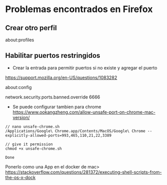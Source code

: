 # Problemas encontrados en Firefox

## Crear otro perfil

about:profiles



## Habilitar puertos restringidos

- Crear la entrada para permitir puertos si no existe y agregar el puerto

https://support.mozilla.org/en-US/questions/1083282

about:config

network.security.ports.banned.override
6666

- Se puede configurar tambien para chrome
https://www.ookangzheng.com/allow-unsafe-port-on-chrome-mac-version/

 ```
 // nano unsafe-chrome.sh 
/Applications/Google\ Chrome.app/Contents/MacOS/Google\ Chrome --explicitly-allowed-ports=993,465,110,21,22,3389

// give it permission
chmod +x unsafe-chrome.sh

Done
```
Ponerlo como una App en el docker de mac> https://stackoverflow.com/questions/281372/executing-shell-scripts-from-the-os-x-dock

